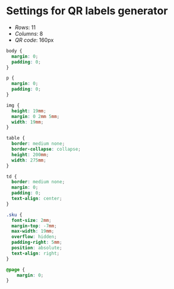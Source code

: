 # Settings for QR labels generator

* *Rows*: 11
* *Columns*: 8
* *QR code*: 160px

```css
body {
  margin: 0;
  padding: 0;
}

p {
  margin: 0;
  padding: 0;
}

img {
  height: 19mm;
  margin: 0 2mm 5mm;
  width: 19mm;
}

table {
  border: medium none;
  border-collapse: collapse;
  height: 200mm;
  width: 275mm;
}

td {
  border: medium none;
  margin: 0;
  padding: 0;
  text-align: center;
}

.sku {
  font-size: 2mm;
  margin-top: -7mm;
  max-width: 19mm;
  overflow: hidden;
  padding-right: 5mm;
  position: absolute;
  text-align: right;
}

@page {
    margin: 0;
}

```
